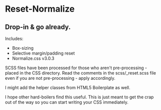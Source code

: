 # Reset-Normalize
## Drop-in & go already.

Includes:
- Box-sizing
- Selective margin/padding reset
- Normalize.css v3.0.3

SCSS files have been processed for those who aren't pre-processing - placed in the CSS directory. Read the comments in the scss/_reset.scss file even if you are not pre-processing - apply accordingly.

I might add the helper classes from HTML5 Boilerplate as well.

I hope other hard-boilers find this useful. This is just meant to get the crap out of the way so you can start writing your CSS immediately.
